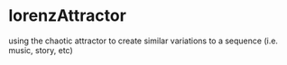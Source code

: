 # lorenzAttractor
using the chaotic attractor to create similar variations to a sequence (i.e. music, story, etc)

